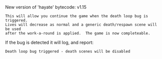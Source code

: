 
New version of 'hayate' bytecode: v1.15

    This will allow you continue the game when the death loop bug is triggered.
    Lives will decrease as normal and a generic death/respawn scene will be used
    after the work-a-round is applied.  The game is now completeable.

If the bug is detected it will log, and report:

`Death loop bug triggered - death scenes will be disabled`
